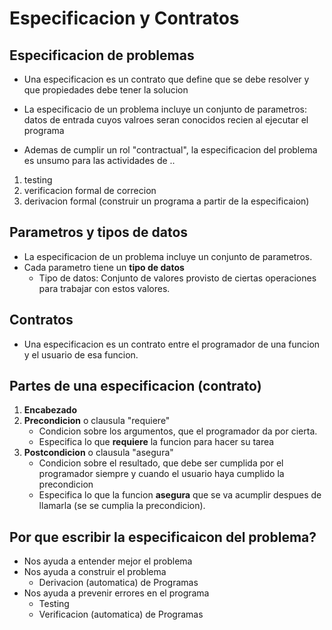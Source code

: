 # Especificacion y Contratos

## Especificacion de problemas

- Una especificacion es un contrato que define que se debe resolver y que propiedades debe tener la solucion

- La especificacio de un problema incluye un conjunto de parametros: datos de entrada cuyos valroes seran conocidos recien al ejecutar el programa

- Ademas de cumplir un rol "contractual", la especificacion del problema es unsumo para las actividades de ..

1. testing
2. verificacion formal de correcion
3. derivacion formal (construir un programa a partir de la especificaion)

## Parametros y tipos de datos

- La especificacion de un problema incluye un conjunto de parametros.
- Cada parametro tiene un **tipo de datos**
  - Tipo de datos: Conjunto de valores provisto de ciertas operaciones para trabajar con estos valores.

## Contratos

- Una especificacion es un contrato entre el programador de una funcion y el usuario de esa funcion.

## Partes de una especificacion (contrato)

1. **Encabezado**
2. **Precondicion** o clausula "requiere"
   - Condicion sobre los argumentos, que el programador da por cierta.
   - Especifica lo que **requiere** la funcion para hacer su tarea
3. **Postcondicion** o clausula "asegura"
   - Condicion sobre el resultado, que debe ser cumplida por el programador siempre y cuando el usuario haya cumplido la precondicion
   - Especifica lo que la funcion **asegura** que se va acumplir despues de llamarla (se se cumplia la precondicion).

## Por que escribir la especificaicon del problema?

- Nos ayuda a entender mejor el problema
- Nos ayuda a construir el problema
  - Derivacion (automatica) de Programas
- Nos ayuda a prevenir errores en el programa
  - Testing
  - Verificacion (automatica) de Programas
